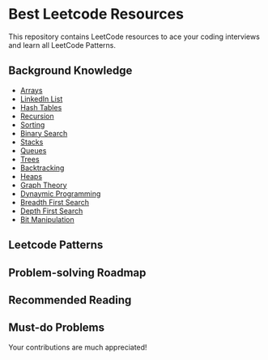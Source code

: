 # Best Leetcode Resources

This repository contains LeetCode resources to ace your coding interviews and learn all LeetCode Patterns. 

## Background Knowledge 

- [Arrays]()
- [LinkedIn List]()
- [Hash Tables]()
- [Recursion]()
- [Sorting]()
- [Binary Search]()
- [Stacks]()
- [Queues]()
- [Trees]()
- [Backtracking]()
- [Heaps]()
- [Graph Theory]()
- [Dynaymic Programming]()
- [Breadth First Search]()
- [Depth First Search]()
- [Bit Manipulation]()

## Leetcode Patterns

## Problem-solving Roadmap 

## Recommended Reading

## Must-do Problems


Your contributions are much appreciated!
